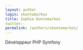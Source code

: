 ```yaml
---
layout: author
login: skontomarkos
title: Sophie Kontomarkos
twitter:-
permalink: /authors/skontomarkos/
---
```

Développeur PHP Symfony
